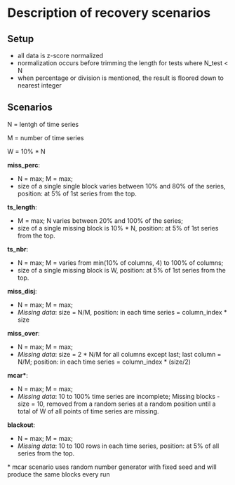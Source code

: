 # Description of recovery scenarios

## Setup
- all data is z-score normalized
- normalization occurs before trimming the length for tests where N_test < N
- when percentage or division is mentioned, the result is floored down to nearest integer

## Scenarios
N = lentgh of time series

M = number of time series

W = 10% * N

**miss_perc**:
- N = max; M = max;
- size of a single single block varies between 10% and 80% of the series, position: at 5% of 1st series from the top.

**ts_length**:
- M = max; N varies between 20% and 100% of the series;
- size of a single missing block is 10% * N, position: at 5% of 1st series from the top.

**ts_nbr**:
- N = max; M = varies from min(10% of columns, 4) to 100% of columns;
- size of a single missing block is W, position: at 5% of 1st series from the top.

**miss_disj**:
- N = max; M = max;
- *Missing data*: size = N/M, position: in each time series = column_index * size

**miss_over**:
- N = max; M = max;
- *Missing data*: size = 2 * N/M for all columns except last; last column = N/M; position: in each time series = column_index * (size/2)

**mcar\***:
- N = max; M = max;
- *Missing data*: 10 to 100% time series are incomplete; Missing blocks - size = 10, removed from a random series at a random position until a total of W of all points of time series are missing.

**blackout**:
- N = max; M = max;
- *Missing data*: 10 to 100 rows in each time series, position: at 5% of all series from the top.

\* mcar scenario uses random number generator with fixed seed and will produce the same blocks every run
